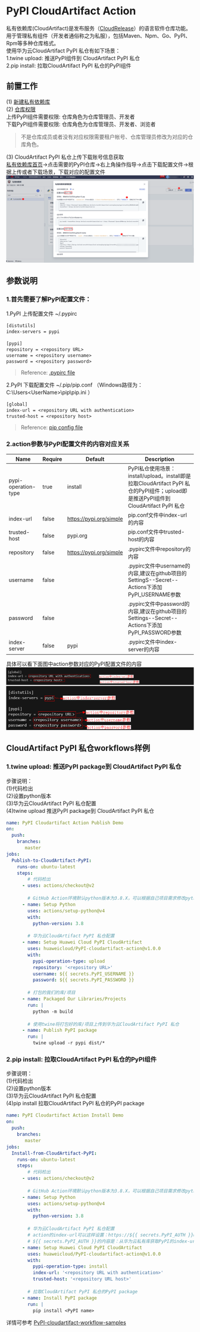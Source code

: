 # PyPI CloudArtifact Action
  
私有依赖库(CloudArtifact)是发布服务（[CloudRelease](https://support.huaweicloud.com/cloudrelease/index.html)）的语言软件仓库功能。用于管理私有组件（开发者通俗称之为私服），包括Maven、Npm、Go、PyPI、Rpm等多种仓库格式。   
使用华为云CloudArtifact PyPI 私仓有如下场景：  
1.twine upload: 推送PyPI组件到 CloudArtifact PyPI 私仓   
2.pip install: 拉取CloudArtifact PyPI 私仓的PyPI组件

## 前置工作
(1) [新建私有依赖库](https://support.huaweicloud.com/usermanual-releaseman/cloudrelease_01_0008.html)  
(2) [仓库权限](https://support.huaweicloud.com/usermanual-releaseman/cloudrelease_01_0011.html)  
上传PyPI组件需要权限: 仓库角色为仓库管理员、开发者  
下载PyPI组件需要权限: 仓库角色为仓库管理员、开发者、浏览者  
> 不是仓库成员或者没有对应权限需要租户帐号、仓库管理员修改为对应的仓库角色。

(3) CloudArtifact PyPI 私仓上传下载账号信息获取  
[私有依赖库首页](https://devcloud.cn-north-4.huaweicloud.com/cloudartifact/repository)->点击需要的PyPI仓库->右上角操作指导->点击下载配置文件->根据上传或者下载场景，下载对应的配置文件  
![图一](imgs/pypi-config-download.PNG)

## 参数说明
### 1.首先需要了解PyPI配置文件：  

1.PyPI 上传配置文件 ~/.pypirc
```
[distutils]
index-servers = pypi

[pypi]
repository = <repository URL>
username = <repository username>
password = <repository password>
```
> Reference: [.pypirc file](https://packaging.python.org/en/latest/specifications/pypirc/)  

2.PyPI 下载配置文件 ~/.pip/pip.conf （Windows路径为： C:\Users\<UserName>\pip\pip.ini ）
```
[global]
index-url = <repository URL with authentication>
trusted-host = <repository host>
```
> Reference: [pip config file](https://pip.pypa.io/en/stable/topics/configuration/)   

### 2.action参数与PyPI配置文件的内容对应关系
| Name          | Require | Default | Description |
| ------------- | ------- | ------- | ----------- |
| pypi-operation-type    |   true    |   install      | PyPI私仓使用场景：install/upload。install即是拉取CloudArtifact PyPI 私仓的PyPI组件；upload即是推送PyPI组件到 CloudArtifact PyPI 私仓|
| index-url    |   false    |   https://pypi.org/simple      | pip.conf文件中index-url的内容|
| trusted-host    |   false    |   pypi.org      | pip.conf文件中trusted-host的内容|
| repository    |   false    |    https://pypi.org/simple      | .pypirc文件中repository的内容|
| username    |   false    |         | .pypirc文件中username的内容,建议在github项目的SettingS--Secret--Actions下添加 PyPI_USERNAME参数|
| password    |   false    |         | .pypirc文件中password的内容,建议在github项目的Settings--Secret--Actions下添加 PyPI_PASSWORD参数|
| index-server    |   false    |   pypi      | .pypirc文件中index-server的内容|

具体可以看下面图中action参数对应的PyPI配置文件的内容
![图二](imgs/install-parameters.PNG)
![图三](imgs/upload-parameters.PNG)
## **CloudArtifact PyPI 私仓workflows样例**
### 1.twine upload: 推送PyPI package到 CloudArtifact PyPI 私仓 
步骤说明：  
(1)代码检出   
(2)设置python版本  
(3)华为云CloudArtifact PyPI 私仓配置    
(4)twine upload 推送PyPI package到 CloudArtifact PyPI 私仓  
```yaml
name: PyPI Cloudartifact Action Publish Demo
on:
  push:
    branches:
       master
jobs:
  Publish-to-CloudArtifact-PyPI:
    runs-on: ubuntu-latest
    steps:
        # 代码检出
      - uses: actions/checkout@v2

        # GitHub Action环境默认python版本为3.8.X，可以根据自己项目需求修改python版本
      - name: Setup Python
        uses: actions/setup-python@v4
        with:
          python-version: 3.8

        # 华为云CloudArtifact PyPI 私仓配置 
      - name: Setup Huawei Cloud PyPI CloudArtifact
        uses: huaweicloud/PyPI-cloudartifact-action@v1.0.0
        with: 
          pypi-operation-type: upload
          repository: '<repository URL>'
          username: ${{ secrets.PyPI_USERNAME }}
          password: ${{ secrets.PyPI_PASSWORD }}

        # 打包的我们的库/项目
      - name: Packaged Our Libraries/Projects
        run: |
          python -m build
            
        # 使用twine将打包好的库/项目上传到华为云CloudArtifact PyPI 私仓
      - name: Publish PyPI package 
        run: |
          twine upload -r pypi dist/*
```  
### 2.pip install: 拉取CloudArtifact PyPI 私仓的PyPI组件  
步骤说明：  
(1)代码检出  
(2)设置python版本  
(3)华为云CloudArtifact PyPI 私仓配置    
(4)pip install 拉取CloudArtifact PyPI 私仓的PyPI package  
```yaml
name: PyPI Cloudartifact Action Install Demo
on:
  push:
    branches:
       master
jobs:
  Install-from-CloudArtifact-PyPI:
    runs-on: ubuntu-latest
    steps:
        # 代码检出
      - uses: actions/checkout@v2

        # GitHub Action环境默认python版本为3.8.X，可以根据自己项目需求修改python版本
      - name: Setup Python
        uses: actions/setup-python@v4
        with:
          python-version: 3.8

        # 华为云CloudArtifact PyPI 私仓配置 
        # action的index-url可以这样设置：https://${{ secrets.PyPI_AUTH }}@devrepo.devcloud.cn-north-4.huaweicloud.com/artgalaxy/api/pypi/cn-north-4_dfbdbf2e511e**********653358d65c_pypi_0/simple
        # ${{ secrets.PyPI_AUTH }}的内容是：从华为云私有库获取PyPI的index-url中的{username}:{password}
      - name: Setup Huawei Cloud PyPI CloudArtifact
        uses: huaweicloud/PyPI-cloudartifact-action@v1.0.0
        with: 
          pypi-operation-type: install
          index-url: '<repository URL with authentication>'
          trusted-host: '<repository URL host>'

        # 拉取CloudArtifact PyPI 私仓的PyPI package
      - name: Install PyPI package 
        run: |
          pip install <PyPI name>
```   


详情可参考 [PyPI-cloudartifact-workflow-samples](https://github.com/huaweicloud/PyPI-cloudartifact-workflow-samples)
